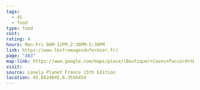 ```yaml
---
tags:
  - 4S
  - food
type: food
cost: 
rating: 4
hours: Mon-Fri 8AM-12PM,2:30PM-5:30PM
link: https://www.lesfromagesdufermier.fr/
page: "483"
map-link: https://www.google.com/maps/place/(Boutique)+Caves+Paccard+%E2%80%93+Les+Fromages+du+Fermier+(Particuliers)/@45.8624626,6.3530943,17z/data=!3m1!5s0x478bed952fd69dad:0xee31c3ecfcdc65f5!4m10!1m2!2m1!1sFromagerie+Paccard!3m6!1s0x478bedeb02a4747d:0xe1482ea0bdcd9985!8m2!3d45.8623635!4d6.3555839!15sChJGcm9tYWdlcmllIFBhY2NhcmRaFCISZnJvbWFnZXJpZSBwYWNjYXJkkgELY2hlZXNlX3Nob3DgAQA!16s%2Fg%2F1tcxyqhj?entry=ttu&g_ep=EgoyMDI0MTAyOS4wIKXMDSoASAFQAw%3D%3D
visit: 
source: Lonely Planet France 15th Edition
location: 45.8624845,6.3556454
---
```

